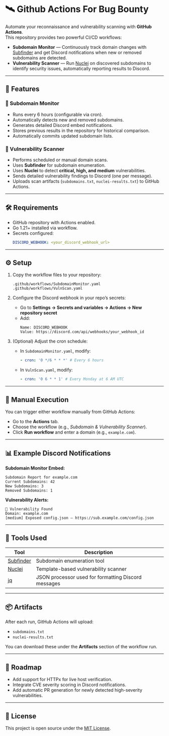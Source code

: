# 🛰️ Github Actions For Bug Bounty

Automate your reconnaissance and vulnerability scanning with **GitHub Actions**.  
This repository provides two powerful CI/CD workflows:

- **Subdomain Monitor** — Continuously track domain changes with [Subfinder](https://github.com/projectdiscovery/subfinder) and get Discord notifications when new or removed subdomains are detected.  
- **Vulnerability Scanner** — Run [Nuclei](https://github.com/projectdiscovery/nuclei) on discovered subdomains to identify security issues, automatically reporting results to Discord.

---

## 🚀 Features

### 🧭 Subdomain Monitor
- Runs every 6 hours (configurable via cron).
- Automatically detects new and removed subdomains.
- Generates detailed Discord embed notifications.
- Stores previous results in the repository for historical comparison.
- Automatically commits updated subdomain lists.

### 🧨 Vulnerability Scanner
- Performs scheduled or manual domain scans.
- Uses **Subfinder** for subdomain enumeration.
- Uses **Nuclei** to detect **critical, high, and medium** vulnerabilities.
- Sends detailed vulnerability findings to Discord (one per message).
- Uploads scan artifacts (`subdomains.txt`, `nuclei-results.txt`) to GitHub Actions.

---

## 🛠️ Requirements

- GitHub repository with Actions enabled.
- Go 1.21+ installed via workflow.
- Secrets configured:
  ```yaml
  DISCORD_WEBHOOK: <your_discord_webhook_url>
  ```

---

## ⚙️ Setup

1. Copy the workflow files to your repository:
   ```
   .github/workflows/SubdomainMonitor.yaml
   .github/workflows/VulnScan.yaml
   ```

2. Configure the Discord webhook in your repo’s secrets:
   - Go to **Settings → Secrets and variables → Actions → New repository secret**
   - Add:
     ```
     Name: DISCORD_WEBHOOK
     Value: https://discord.com/api/webhooks/your_webhook_id
     ```

3. (Optional) Adjust the cron schedule:
   - In `SubdomainMonitor.yaml`, modify:
     ```yaml
     - cron: '0 */6 * * *' # Every 6 hours
     ```
   - In `VulnScan.yaml`, modify:
     ```yaml
     - cron: '0 6 * * 1' # Every Monday at 6 AM UTC
     ```

---

## 🔧 Manual Execution

You can trigger either workflow manually from GitHub Actions:
- Go to the **Actions** tab.
- Choose the workflow (e.g., *Subdomain & Vulnerability Scanner*).
- Click **Run workflow** and enter a domain (e.g., `example.com`).

---

## 📊 Example Discord Notifications

**Subdomain Monitor Embed:**
```
Subdomain Report for example.com
Current Subdomains: 42
New Subdomains: 3
Removed Subdomains: 1
```

**Vulnerability Alerts:**
```
🚨 Vulnerability Found
Domain: example.com
[medium] Exposed config.json – https://sub.example.com/config.json
```

---

## 🧩 Tools Used

| Tool | Description |
|------|--------------|
| [Subfinder](https://github.com/projectdiscovery/subfinder) | Subdomain enumeration tool |
| [Nuclei](https://github.com/projectdiscovery/nuclei) | Template-based vulnerability scanner |
| [jq](https://stedolan.github.io/jq/) | JSON processor used for formatting Discord messages |

---

## 📦 Artifacts

After each run, GitHub Actions will upload:
- `subdomains.txt`
- `nuclei-results.txt`

You can download these under the **Artifacts** section of the workflow run.

---

## 🧠 Roadmap
- Add support for HTTPx for live host verification.
- Integrate CVE severity scoring in Discord notifications.
- Add automatic PR generation for newly detected high-severity vulnerabilities.

---

## 🏁 License
This project is open source under the [MIT License](LICENSE).
